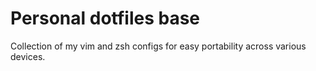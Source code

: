 # Personal dotfiles base

Collection of my vim and zsh configs for easy portability across various devices.
